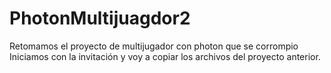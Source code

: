 # PhotonMultijuagdor2
Retomamos el proyecto de multijugador con photon que se corrompio 
Iniciamos con la invitación y voy a copiar los archivos del proyecto anterior.
